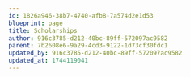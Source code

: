 ```yaml
---
id: 1826a946-38b7-4740-afb8-7a574d2e1d53
blueprint: page
title: Scholarships
author: 916c3785-d212-40bc-89ff-572097ac9582
parent: 7b2608e6-9a29-4cd3-9122-1d73cf30fdc1
updated_by: 916c3785-d212-40bc-89ff-572097ac9582
updated_at: 1744119041
---
```

